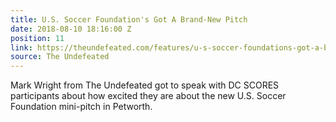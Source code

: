 ```yaml
---
title: U.S. Soccer Foundation's Got A Brand-New Pitch
date: 2018-08-10 18:16:00 Z
position: 11
link: https://theundefeated.com/features/u-s-soccer-foundations-got-a-brand-new-pitch/
source: The Undefeated
---
```


Mark Wright from The Undefeated got to speak with DC SCORES participants about how excited they are about the new U.S. Soccer Foundation mini-pitch in Petworth.